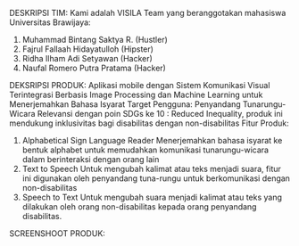 DESKRIPSI TIM:
Kami adalah VISILA Team yang beranggotakan mahasiswa Universitas Brawijaya:
1. Muhammad Bintang Saktya R. (Hustler)
2. Fajrul Fallaah Hidayatulloh (Hipster)
3. Ridha Ilham Adi Setyawan (Hacker)
4. Naufal Romero Putra Pratama (Hacker)



DEKSRIPSI PRODUK:
Aplikasi mobile dengan Sistem Komunikasi Visual Terintegrasi Berbasis Image Processing dan Machine Learning untuk Menerjemahkan Bahasa Isyarat Target Pengguna: Penyandang Tunarungu-Wicara Relevansi
dengan poin SDGs ke 10 : Reduced Inequality, produk ini mendukung inklusivitas bagi disabilitas dengan non-disabilitas Fitur Produk: 
1. Alphabetical Sign Language Reader Menerjemahkan bahasa isyarat ke bentuk alphabet untuk memudahkan komunikasi tunarungu-wicara dalam berinteraksi dengan orang lain
2. Text to Speech Untuk mengubah kalimat atau teks menjadi suara, fitur ini digunakan oleh penyandang tuna-rungu untuk berkomunikasi dengan non-disabilitas
3. Speech to Text Untuk mengubah suara menjadi kalimat atau teks yang dilakukan oleh orang non-disabilitas kepada orang penyandang disabilitas.



SCREENSHOOT PRODUK:
